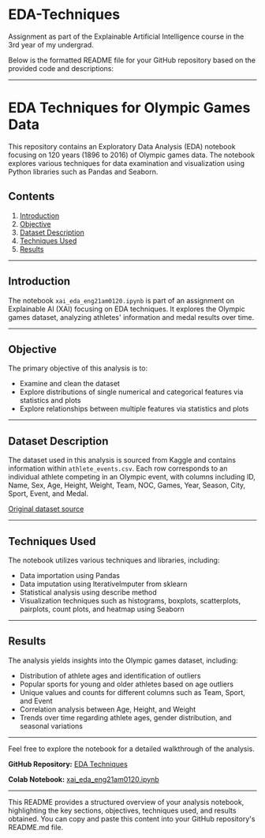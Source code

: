 # EDA-Techniques
Assignment as part of the Explainable Artificial Intelligence course in the 3rd year of my undergrad.

Below is the formatted README file for your GitHub repository based on the provided code and descriptions:

---

# EDA Techniques for Olympic Games Data

This repository contains an Exploratory Data Analysis (EDA) notebook focusing on 120 years (1896 to 2016) of Olympic games data. The notebook explores various techniques for data examination and visualization using Python libraries such as Pandas and Seaborn.

## Contents

1. [Introduction](#introduction)
2. [Objective](#objective)
3. [Dataset Description](#dataset-description)
4. [Techniques Used](#techniques-used)
5. [Results](#results)

---

## Introduction

The notebook `xai_eda_eng21am0120.ipynb` is part of an assignment on Explainable AI (XAI) focusing on EDA techniques. It explores the Olympic games dataset, analyzing athletes' information and medal results over time.

---

## Objective

The primary objective of this analysis is to:

- Examine and clean the dataset
- Explore distributions of single numerical and categorical features via statistics and plots
- Explore relationships between multiple features via statistics and plots

---

## Dataset Description

The dataset used in this analysis is sourced from Kaggle and contains information within `athlete_events.csv`. Each row corresponds to an individual athlete competing in an Olympic event, with columns including ID, Name, Sex, Age, Height, Weight, Team, NOC, Games, Year, Season, City, Sport, Event, and Medal.

[Original dataset source](https://www.kaggle.com/heesoo37/120-years-of-olympic-history-athletes-and-results)

---

## Techniques Used

The notebook utilizes various techniques and libraries, including:

- Data importation using Pandas
- Data imputation using IterativeImputer from sklearn
- Statistical analysis using describe method
- Visualization techniques such as histograms, boxplots, scatterplots, pairplots, count plots, and heatmap using Seaborn

---

## Results

The analysis yields insights into the Olympic games dataset, including:

- Distribution of athlete ages and identification of outliers
- Popular sports for young and older athletes based on age outliers
- Unique values and counts for different columns such as Team, Sport, and Event
- Correlation analysis between Age, Height, and Weight
- Trends over time regarding athlete ages, gender distribution, and seasonal variations

---

Feel free to explore the notebook for a detailed walkthrough of the analysis.

**GitHub Repository:** [EDA Techniques](https://github.com/shrutin0492/EDA-Techniques)

**Colab Notebook:** [xai_eda_eng21am0120.ipynb](https://github.com/shrutin0492/EDA-Techniques/blob/main/xai_eda_eng21am0120.ipynb)

--- 

This README provides a structured overview of your analysis notebook, highlighting the key sections, objectives, techniques used, and results obtained. You can copy and paste this content into your GitHub repository's README.md file.
